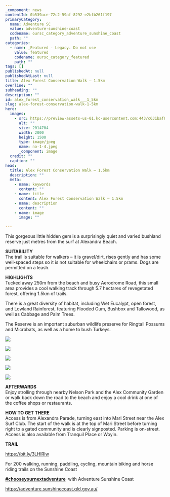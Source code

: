 ```yaml
---
_component: news
contentId: 0b539ace-72c2-59af-8292-e2bfb261f197
primaryCategory:
  name: Adventure SC
  value: adventure-sunshine-coast
  codename: oursc_category_adventure_sunshine_coast
  path: ""
categories:
  - name: _Featured - Legacy. Do not use
    value: featured
    codename: oursc_category_featured
    path: ""
tags: []
publishedAt: null
publishedAtLast: null
title: Alex Forest Conservation Walk – 1.5km
overline: ""
subheading: ""
description: ""
id: alex_forest_conservation_walk___1_5km
slug: alex-forest-conservation-walk-1-5km
hero:
  images:
    - src: https://preview-assets-us-01.kc-usercontent.com:443/c631baf8-1b46-001f-580c-d0001b68b4a8/3d34e53d-9e31-4c8e-9030-5b290ba15c79/no-1-4.jpeg
      alt: ""
      size: 2014704
      width: 2000
      height: 1500
      type: image/jpeg
      name: no-1-4.jpeg
      _component: image
  credit: ""
  caption: ""
head:
  title: Alex Forest Conservation Walk – 1.5km
  description: ""
  meta:
    - name: keywords
      content: ""
    - name: title
      content: Alex Forest Conservation Walk – 1.5km
    - name: description
      content: ""
    - name: image
      image: ""

---
```

This gorgeous little hidden gem is a surprisingly quiet and varied bushland reserve just metres from the surf at Alexandra Beach.

**SUITABILITY**\
The trail is suitable for walkers – it is gravel/dirt, rises gently and has some well-spaced steps so it is not suitable for wheelchairs or prams. Dogs are permitted on a leash.

**HIGHLIGHTS**\
Tucked away 250m from the beach and busy Aerodrome Road, this small area provides a cool walking track through 5.7 hectares of revegetated forest, offering 1.5km of trails.

There is a great diversity of habitat, including Wet Eucalypt, open forest, and Lowland Rainforest, featuring Flooded Gum, Bushbox and Tallowood, as well as Cabbage and Palm Trees.

The Reserve is an important suburban wildlife preserve for Ringtail Possums and Microbats, as well as a home to bush Turkeys.

![](https://preview-assets-us-01.kc-usercontent.com:443/c631baf8-1b46-001f-580c-d0001b68b4a8/874bb06f-4c43-459d-87f3-76aaac16b146/Alex-Heads-Conservation-Walk-2-1024x768.jpg)

![](https://preview-assets-us-01.kc-usercontent.com:443/c631baf8-1b46-001f-580c-d0001b68b4a8/93fb6aa1-e45b-4db0-8914-f81d27097341/Alex-Heads-Conservation-Walk-4-1024x768.jpg)

![](https://preview-assets-us-01.kc-usercontent.com:443/c631baf8-1b46-001f-580c-d0001b68b4a8/8d2f9ace-3879-4b0f-8942-033019b4fba1/Alex-Heads-Conservation-Walk-6-1024x768.jpg)

![](https://preview-assets-us-01.kc-usercontent.com:443/c631baf8-1b46-001f-580c-d0001b68b4a8/2577b08b-a705-45ed-9b34-eaf8df0c00e3/Alex-Heads-Conservation-Walk-8-1024x768.jpeg)

![](https://preview-assets-us-01.kc-usercontent.com:443/c631baf8-1b46-001f-580c-d0001b68b4a8/144561de-5aa7-4eac-96cc-4c47bbc54456/Alex-Heads-Conservation-Walk-10.jpg)

**AFTERWARDS**\
Enjoy strolling through nearby Nelson Park and the Alex Community Garden or walk back down the road to the beach and enjoy a cool drink at one of the coffee shops or restaurants.

**HOW TO GET THERE**\
Access is from Alexandra Parade, turning east into Mari Street near the Alex Surf Club. The start of the walk is at the top of Mari Street before turning right to a gated community and is clearly signposted. Parking is on-street. Access is also available from Tranquil Place or Woyin.

**TRAIL**

<https://bit.ly/3LHlRIw>


For 200 walking, running, paddling, cycling, mountain biking and horse riding trails on the Sunshine Coast 

[**#chooseyournextadventure**](https://www.facebook.com/hashtag/chooseyournextadventure?__eep__=6&__tn__=*NK*F)
 with Adventure Sunshine Coast 

<https://adventure.sunshinecoast.qld.gov.au/>
